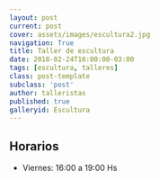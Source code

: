 ```yaml
---
layout: post
current: post
cover: assets/images/escultura2.jpg
navigation: True
title: Taller de escultura
date: 2018-02-24T16:00:00-03:00
tags: [escultura, talleres]
class: post-template
subclass: 'post'
author: talleristas
published: true
galleryid: Escultura
---
```

## Horarios

- Viernes: 16:00 a 19:00 Hs
